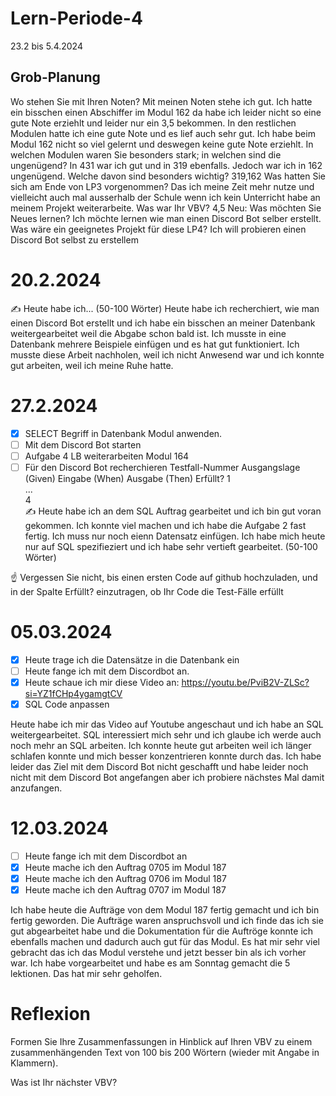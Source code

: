 # Lern-Periode-4
23.2 bis 5.4.2024

## Grob-Planung
Wo stehen Sie mit Ihren Noten?
Mit meinen Noten stehe ich gut. Ich hatte ein bisschen einen Abschiffer im Modul 162 da habe ich leider nicht so eine gute Note erziehlt und leider nur ein 3,5 bekommen. In den restlichen Modulen hatte ich eine gute Note und es lief auch sehr gut. Ich habe beim Modul 162 nicht so viel gelernt und deswegen keine gute Note erziehlt. In welchen Modulen waren Sie besonders stark; in welchen sind die ungenügend? In 431 war ich gut und in 319 ebenfalls. Jedoch war ich in 162 ungenügend. Welche davon sind besonders wichtig? 319,162
Was hatten Sie sich am Ende von LP3 vorgenommen? Das ich meine Zeit mehr nutze und vielleicht auch mal ausserhalb der Schule wenn ich kein Unterricht habe an meinem Projekt weiterarbeite. Was war Ihr VBV? 4,5 
Neu: Was möchten Sie Neues lernen? Ich möchte lernen wie man einen Discord Bot selber erstellt.
Was wäre ein geeignetes Projekt für diese LP4? Ich will probieren einen Discord Bot selbst zu erstellem
# 20.2.2024
✍️ Heute habe ich... (50-100 Wörter)
Heute habe ich recherchiert, wie man einen Discord Bot erstellt und ich habe ein bisschen an meiner Datenbank weitergearbeitet weil die Abgabe schon bald ist. Ich musste in eine Datenbank mehrere Beispiele einfügen und es hat gut funktioniert. Ich musste diese Arbeit nachholen, weil ich nicht Anwesend war und ich konnte gut arbeiten, weil ich meine Ruhe hatte.
# 27.2.2024
- [X] SELECT Begriff in Datenbank Modul anwenden.
- [ ] Mit dem Discord Bot starten
- [ ] Aufgabe 4 LB weiterarbeiten Modul 164
- [ ] Für den Discord Bot recherchieren
Testfall-Nummer	Ausgangslage (Given)	Eingabe (When)	Ausgabe (Then)	Erfüllt?
1				
...				
4				
✍️ Heute habe ich an dem SQL Auftrag gearbeitet und ich bin gut voran gekommen. Ich konnte viel machen und ich habe die Aufgabe 2 fast fertig. Ich muss nur noch eienn Datensatz einfügen. Ich habe mich heute nur auf SQL spezifieziert und ich habe sehr vertieft gearbeitet.   (50-100 Wörter)

☝️ Vergessen Sie nicht, bis einen ersten Code auf github hochzuladen, und in der Spalte Erfüllt? einzutragen, ob Ihr Code die Test-Fälle erfüllt

# 05.03.2024

- [X] Heute trage ich die Datensätze in die Datenbank ein
- [ ] Heute fange ich mit dem Discordbot an.
- [X] Heute schaue ich mir diese Video an: https://youtu.be/PviB2V-ZLSc?si=YZ1fCHp4ygamgtCV
- [X] SQL Code anpassen

Heute habe ich mir das Video auf Youtube angeschaut und ich habe an SQL weitergearbeitet. SQL interessiert mich sehr und ich glaube ich werde auch noch mehr an SQL arbeiten. Ich konnte heute gut arbeiten weil ich länger schlafen konnte und mich besser konzentrieren konnte durch das. Ich habe leider das Ziel mit dem Discord Bot nicht geschafft und habe leider noch nicht mit dem Discord Bot angefangen aber ich probiere nächstes Mal damit anzufangen.

# 12.03.2024

- [ ] Heute fange ich mit dem Discordbot an
- [X] Heute mache ich den Auftrag 0705 im Modul 187
- [X] Heute mache ich den Auftrag 0706 im Modul 187
- [X] Heute mache ich den Auftrag 0707 im Modul 187

Ich habe heute die Aufträge von dem Modul 187 fertig gemacht und ich bin fertig geworden. Die Aufträge waren anspruchsvoll und ich finde das ich sie gut abgearbeitet habe und die Dokumentation für die Auftröge konnte ich ebenfalls machen und dadurch auch gut für das Modul. Es hat mir sehr viel gebracht das ich das Modul verstehe und jetzt besser bin als ich vorher war. Ich habe vorgearbeitet und habe es am Sonntag gemacht die 5 lektionen. Das hat mir sehr geholfen.

# Reflexion
Formen Sie Ihre Zusammenfassungen in Hinblick auf Ihren VBV zu einem zusammenhängenden Text von 100 bis 200 Wörtern (wieder mit Angabe in Klammern).

Was ist Ihr nächster VBV?
